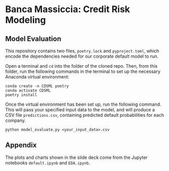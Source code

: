 # Banca Massiccia: Credit Risk Modeling

## Model Evaluation
This repository contains two files, `poetry.lock` and `pyproject.toml`, which encode the dependencies needed for our corporate default model to run.

Open a terminal and `cd` into the folder of the cloned repo. Then, from this folder, run the following commands in the terminal to set up the necessary Anaconda virtual environment:
```
conda create -n CDSML poetry
conda activate CDSML
poetry install
```

Once the virtual environment has been set up, run the following command. This will pass your specified input data to the model, and will produce a CSV file `predictions.csv`, containing predicted default probabilities for each company.
```
python model_evaluate.py <your_input_data>.csv
```

## Appendix

The plots and charts shown in the slide deck come from the Jupyter notebooks `default.ipynb` and `EDA.ipynb`.